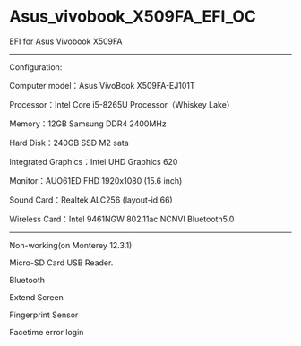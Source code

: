 # Asus_vivobook_X509FA_EFI_OC

EFI for Asus Vivobook X509FA

-----------------------------
Configuration:

Computer model：Asus VivoBook X509FA-EJ101T

Processor：Intel Core i5-8265U Processor（Whiskey Lake）

Memory：12GB Samsung DDR4 2400MHz

Hard Disk：240GB SSD M2 sata

Integrated Graphics：Intel UHD Graphics 620

Monitor：AUO61ED FHD 1920x1080 (15.6 inch)

Sound Card：Realtek ALC256 (layout-id:66)

Wireless Card：Intel 9461NGW 802.11ac NCNVI Bluetooth5.0

-----------------------------
Non-working(on Monterey 12.3.1):

Micro-SD Card USB Reader.

Bluetooth

Extend Screen

Fingerprint Sensor

Facetime error login
